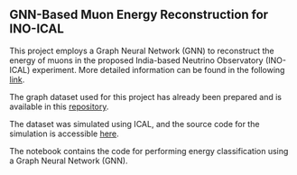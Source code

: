 ## GNN-Based Muon Energy Reconstruction for INO-ICAL

This project employs a Graph Neural Network (GNN) to reconstruct the energy of muons in the proposed India-based Neutrino Observatory (INO-ICAL) experiment. More detailed information can be found in the following [link](https://inspirehep.net/files/dc2f5519333c1a76f8834e7ad411d60b).

The graph dataset used for this project has already been prepared and is available in this [repository](https://github.com/Hemalatanayak/ical_graph_data).

The dataset was simulated using ICAL, and the source code for the simulation is accessible [here](https://github.com/Hemalatanayak/ical_g4).

The notebook contains the code for performing energy classification using a Graph Neural Network (GNN).
